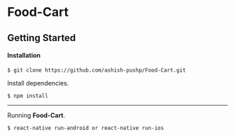# Food-Cart

## Getting Started

#### Installation

```
$ git clone https://github.com/ashish-pushp/Food-Cart.git
```

Install dependencies.


```
$ npm install
```
_____ 


Running **Food-Cart**.
```
$ react-native run-android or react-native run-ios
```



